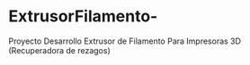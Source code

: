 # ExtrusorFilamento-
Proyecto Desarrollo Extrusor de Filamento Para Impresoras 3D (Recuperadora de rezagos)

